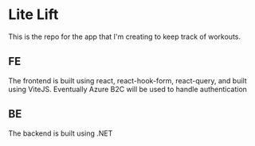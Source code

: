 # Lite Lift
This is the repo for the app that I'm creating to keep track of workouts.

## FE 
The frontend is built using react, react-hook-form, react-query, and built using ViteJS. Eventually Azure B2C will be used to handle authentication

## BE
The backend is built using .NET

